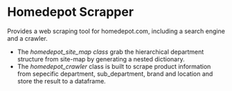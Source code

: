 # Homedepot Scrapper

Provides a web scraping tool for homedepot.com, including a search engine and a crawler.

- The *homedepot_site_map class* grab the hierarchical department structure from site-map by generating a nested dictionary.
- The *homedepot_crawler* class is built to scrape product information from sepecific department, sub_department, brand 
and location and store the result to a dataframe.
